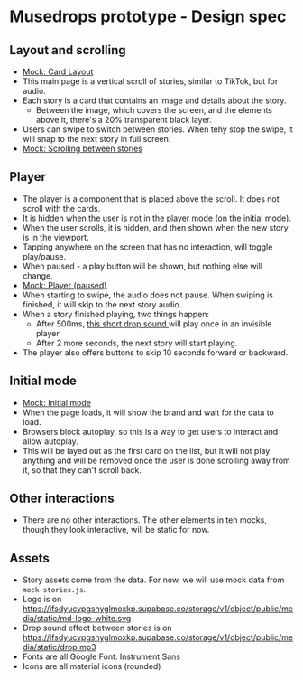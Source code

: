 # Musedrops prototype - Design spec

## Layout and scrolling

- [Mock: Card Layout](https://www.figma.com/design/xyf8RM1uSJaN4uMlGiUnrB/Gush?node-id=727-4189&t=6oKkXXlrgrXBKRae-4)
- This main page is a vertical scroll of stories, similar to TikTok, but for audio.
- Each story is a card that contains an image and details about the story.
  - Between the image, which covers the screen, and the elements above it, there's a 20% transparent black layer.
- Users can swipe to switch between stories. When tehy stop the swipe, it will snap to the next story in full screen.
- [Mock: Scrolling between stories](https://www.figma.com/design/xyf8RM1uSJaN4uMlGiUnrB/Gush?node-id=727-4264&t=6oKkXXlrgrXBKRae-4)

## Player

- The player is a component that is placed above the scroll. It does not scroll with the cards.
- It is hidden when the user is not in the player mode (on the initial mode).
- When the user scrolls, it is hidden, and then shown when the new story is in the viewport.
- Tapping anywhere on the screen that has no interaction, will toggle play/pause.
- When paused - a play button will be shown, but nothing else will change.
- [Mock: Player (paused)](https://www.figma.com/design/xyf8RM1uSJaN4uMlGiUnrB/Gush?node-id=762-3880&t=6oKkXXlrgrXBKRae-4)
- When starting to swipe, the audio does not pause. When swiping is finished, it will skip to the next story audio.
- When a story finished playing, two things happen:
  - After 500ms, [this short drop sound ](https://ifsdyucvpgshyglmoxkp.supabase.co/storage/v1/object/public/media/static/drop.mp3) will play once in an invisible player
  - After 2 more seconds, the next story will start playing.
- The player also offers buttons to skip 10 seconds forward or backward.

## Initial mode

- [Mock: Initial mode](https://www.figma.com/design/xyf8RM1uSJaN4uMlGiUnrB/Gush?node-id=762-3911&t=6oKkXXlrgrXBKRae-4)
- When the page loads, it will show the brand and wait for the data to load.
- Browsers block autoplay, so this is a way to get users to interact and allow autoplay.
- This will be layed out as the first card on the list, but it will not play anything and will be removed once the user is done scrolling away from it, so that they can't scroll back.

## Other interactions

- There are no other interactions. The other elements in teh mocks, though they look interactive, will be static for now.

## Assets

- Story assets come from the data. For now, we will use mock data from `mock-stories.js`.
- Logo is on https://ifsdyucvpgshyglmoxkp.supabase.co/storage/v1/object/public/media/static/md-logo-white.svg
- Drop sound effect between stories is on https://ifsdyucvpgshyglmoxkp.supabase.co/storage/v1/object/public/media/static/drop.mp3
- Fonts are all Google Font: Instrument Sans
- Icons are all material icons (rounded)
